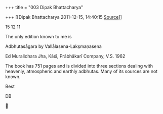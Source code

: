 +++
title = "003 Dipak Bhattacharya"

+++
[[Dipak Bhattacharya	2011-12-15, 14:40:15 [Source](https://groups.google.com/g/bvparishat/c/o8oI-W60mCw)]]



15 12 11

The only edition known to me is



Adbhutasāgara by Vallālasena-Lakṣmaṇasena



Ed Muralidhara Jha, Kāśī, Prābhākarī Company, V.S. 1962

The book has 751 pages and is divided into three sections dealing with heavenly, atmospheric and earthly adbhutas. Many of its sources are not known.

Best

DB



